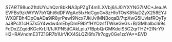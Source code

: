 $START$98uo21tdUYrJhQzr8bkNA3pPZgT4m1LXVbj6/iJ0iYXYNG7IMC+JeaJAEVFBs9zkWYW7bYQht6dDFWgAe5IxHdCgoGv8zHfoTOsK85laDZyX258EYJWXQFBh4DpOaADa9iR8yrPewI9Ncx7JklJvIMNBoqaB/7tpXwG5iUvlafROyTyaJ8PcX1cH5Zs5Y4wdw4mEbyDmF9bYfHYOzsfTWseGvGs+B/GMhalbcl69sFdDxZZqddKGcKrLR/fJKPN5jtCAkLpiu7fBpbQrGMKdeiS5C2qrTHZ+2INrY9H2+RAVndmE3TZ1GR7b1UrVKX4SLQZl6fx7lr7qgy0Ge1zcYA==$END$